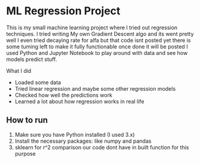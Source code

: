 # ML Regression Project
This is my small machine learning project where I tried out regression techniques.
I tried writing My own Gradient Descent algo and its went pretty well 
I even tried decaying rate for alfa but that code isnt posted yet there is some tuming left to make it 
fully functionable once done it will be posted
I used Python and Jupyter Notebook to play around with data and see how models predict stuff.  

What I did
- Loaded some data  
- Tried linear regression and maybe some other regression models  
- Checked how well the predictions work  
- Learned a lot about how regression works in real life  

## How to run
1. Make sure you have Python installed (I used 3.x)  
2. Install the necessary packages: like numpy and pandas
3. sklearn for r^2 comparison  our code dont have in built function for this purpose  
